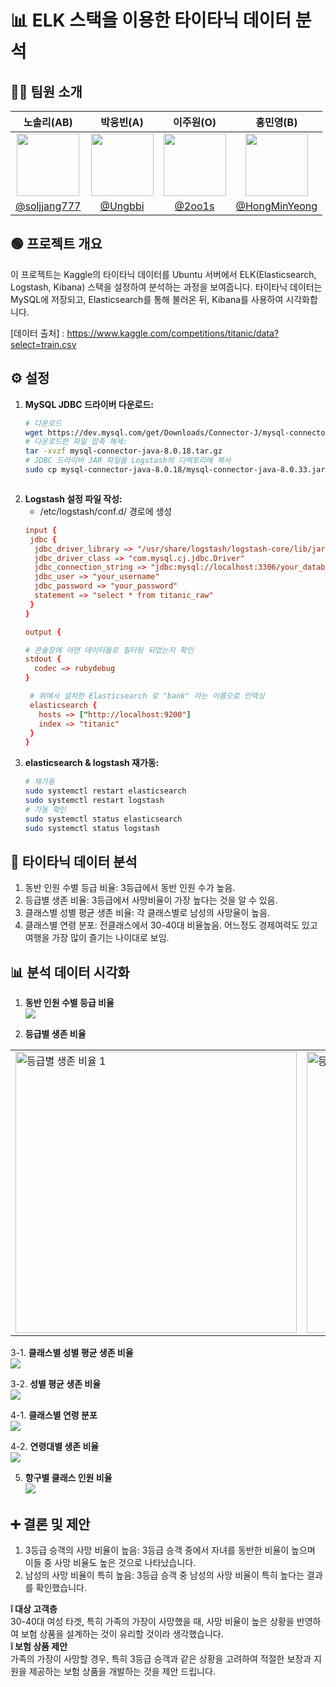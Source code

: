 # 📊 ELK 스택을 이용한 타이타닉 데이터 분석


## 👩‍💻 팀원 소개



|                                         노솔리(AB)                                          |                                      박웅빈(A)                                      |                                        이주원(O)                                        |                                         홍민영(B)                                          |
| :-------------------------------------------------------------------------------------: | :------------------------------------------------------------------------------: | :----------------------------------------------------------------------------------: | :-------------------------------------------------------------------------------------: |
| <img  width="100px" src="https://avatars.githubusercontent.com/soljjang777" /> | <img width="100px" src="https://avatars.githubusercontent.com/Ungbbi" /> | <img width="100px" src="https://avatars.githubusercontent.com/2oo1s"/> |     <img width="100px" src="https://avatars.githubusercontent.com/u/65701100?v=4"/>     |
|                       [@soljjang777](https://github.com/soljjang777)                        |           [@Ungbbi](https://github.com/Ungbbi)           |                      [@2oo1s](https://github.com/2oo1s)                      |                    [@HongMinYeong](https://github.com/HongMinYeong)                     |



## 🟢 프로젝트 개요

이 프로젝트는 Kaggle의 타이타닉 데이터를 Ubuntu 서버에서 ELK(Elasticsearch, Logstash, Kibana) 스택을 설정하여 분석하는 과정을 보여줍니다. 
타이타닉 데이터는 MySQL에 저장되고, Elasticsearch를 통해 불러온 뒤, Kibana를 사용하여 시각화합니다.

[데이터 출처] : https://www.kaggle.com/competitions/titanic/data?select=train.csv <br />

## ⚙️ 설정

1. **MySQL JDBC 드라이버 다운로드:**
   ```bash
   # 다운로드
   wget https://dev.mysql.com/get/Downloads/Connector-J/mysql-connector-java-8.0.18.zip
   # 다운로드한 파일 압축 해제:
   tar -xvzf mysql-connector-java-8.0.18.tar.gz
   # JDBC 드라이버 JAR 파일을 Logstash의 디렉토리에 복사
   sudo cp mysql-connector-java-8.0.18/mysql-connector-java-8.0.33.jar /usr/share/logstash/logstash-core/lib/jars/



2. **Logstash 설정 파일 작성:**
   - /etc/logstash/conf.d/ 경로에 생성
   ```conf
   input {
    jdbc {
     jdbc_driver_library => "/usr/share/logstash/logstash-core/lib/jars/mysql-connector-java-8.0.18.jar"
     jdbc_driver_class => "com.mysql.cj.jdbc.Driver"
     jdbc_connection_string => "jdbc:mysql://localhost:3306/your_database"
     jdbc_user => "your_username"
     jdbc_password => "your_password"
     statement => "select * from titanic_raw"
    }
   }

   output {

   # 콘솔창에 어떤 데이터들로 필터링 되었는지 확인
   stdout {
     codec => rubydebug
   }

    # 위에서 설치한 Elasticsearch 로 "bank" 라는 이름으로 인덱싱 
    elasticsearch {
      hosts => ["http://localhost:9200"]
      index => "titanic"
    }
   }
 4. **elasticsearch & logstash 재가동:**
    ```bash
    # 재가동
    sudo systemctl restart elasticsearch
    sudo systemctl restart logstash
    # 가동 확인
    sudo systemctl status elasticsearch
    sudo systemctl status logstash

## 📝 타이타닉 데이터 분석
1. 동반 인원 수별 등급 비율: 3등급에서 동반 인원 수가 높음.
2. 등급별 생존 비율: 3등급에서 사망비율이 가장 높다는 것을 알 수 있음.
3. 클래스별 성별 평균 생존 비율: 각 클래스별로 남성의 사망율이 높음. 
4. 클래스별 연령 분포: 전클래스에서 30-40대 비율높음. 어느정도 경제여력도 있고 여행을 가장 많이 즐기는 나이대로 보임.


## 📊 분석 데이터 시각화
1. **동반 인원 수별 등급 비율** <br />
   <img src="https://github.com/user-attachments/assets/a18af5c9-157d-446f-9f79-63db0fdec22b" />

2. **등급별 생존 비율** <br />
<table>
  <tr>
    <td><img src="https://github.com/user-attachments/assets/5564b43c-73ff-4699-a5f9-afffb0976ce9" alt="등급별 생존 비율 1" width="450"></td>
    <td><img src="https://github.com/user-attachments/assets/3df09c67-bc45-47ec-9f1f-0eef204b35bb" alt="등급별 생존 비율 2" width="450"></td>
  </tr>
</table>


3-1. **클래스별 성별 평균 생존 비율** <br />
   <img src="https://github.com/user-attachments/assets/d70490c3-6786-460d-9e87-a21c36bb0a01" />

3-2. **성별 평균 생존 비율** <br />
   <img src="https://github.com/user-attachments/assets/b5c7f42d-43f3-4387-b9b8-4f4adaa3d69f" />

4-1. **클래스별 연령 분포** <br />
   <img src="https://github.com/user-attachments/assets/0c66ad0d-cedb-4e7c-b820-2a984657a6dd" />
   
4-2. **연령대별 생존 비율** <br />
   <img src="https://github.com/user-attachments/assets/2080e185-ac0b-43b7-acf6-83e78d9fe8b2"/>

5. **항구별 클래스 인원 비율** <br />
   <img src="https://github.com/user-attachments/assets/bc1b4e47-3149-4d96-8852-206868c1a106" />

## ➕ 결론 및 제안
 1. 3등급 승객의 사망 비율이 높음: 3등급 승객 중에서 자녀를 동반한 비율이 높으며 이들 중 사망 비율도 높은 것으로 나타났습니다.
 2. 남성의 사망 비율이 특히 높음: 3등급 승객 중 남성의 사망 비율이 특히 높다는 결과를 확인했습니다.
    
  **❕ 대상 고객층** <br />
  30-40대 여성 타겟, 특히 가족의 가장이 사망했을 때, 사망 비율이 높은 상황을 반영하여 보험 상품을 설계하는 것이 유리할 것이라 생각했습니다.  <br />
  **❕ 보험 상품 제안** <br /> 
  가족의 가장이 사망할 경우, 특히 3등급 승객과 같은 상황을 고려하여 적절한 보장과 지원을 제공하는 보험 상품을 개발하는 것을 제안 드립니다.  <br />

